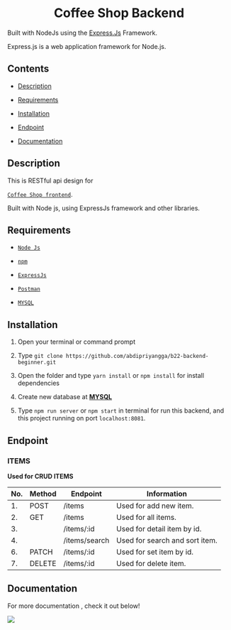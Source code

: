 
<h1 align="center">Coffee Shop Backend</h1>

Built with NodeJs using the <a href="https://en.wikipedia.org/wiki/Express.js">Express.Js</a> Framework.


Express.js is a web application framework for Node.js.</p> 


## Contents

  

-  [Description](#description)

-  [Requirements](#requirements)

-  [Installation](#installation)

-  [Endpoint](#endpoint)

-  [Documentation](#documentation)

  

## Description

  

This is RESTful api design for

[`Coffee Shop frontend`](https://github.com/abdipriyangga/b22-html-slicing).

Built with Node js, using ExpressJs framework and other libraries.

  

## Requirements

  

-  [`Node Js`](https://nodejs.org/en/)

-  [`npm`](https://www.npmjs.com/get-npm)

-  [`ExpressJs`](https://expressjs.com/)

-  [`Postman`](https://www.postman.com/downloads/)

-  [`MYSQL`](https://www.mysql.com/)

  

## Installation

  

1. Open your terminal or command prompt

2. Type `git clone https://github.com/abdipriyangga/b22-backend-beginner.git`

3. Open the folder and type `yarn install` or `npm install` for install dependencies

4. Create new database at **[MYSQL](https://www.mysql.com/)**

5. Type `npm run server` or `npm start` in terminal for run this backend, and this project running on port `localhost:8081`.



  

## Endpoint
 

### ITEMS

**Used for CRUD ITEMS**

| No. | Method | Endpoint                     | Information                      |
| --- | ------ | ---------------------------- | -------------------------------- |
| 1.  | POST   | /items                       | Used for add new item.           |
| 2.  | GET    | /items                       | Used for all items.              |
| 3.  |        | /items/:id                   | Used for detail item by id.      |
| 4.  |        | /items/search                | Used for search and sort item.   |
| 6.  | PATCH  | /items/:id                   | Used for set item by id.         |
| 7.  | DELETE | /items/:id                   | Used for delete item.            |
  

## Documentation

For more documentation , check it out below!

<a  href="https://documenter.getpostman.com/view/13532274/TzXzEcpE">

<img  src="https://img.shields.io/badge/Documentation-POSTMAN-blue.svg?style=popout&logo=postman"/>

</a>


